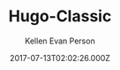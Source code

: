 ---
title: Hugo-Classic
github: https://github.com/goodroot/hugo-classic
demo: https://goodroot.ca/
author: Kellen Evan Person
ssg:
  - Hugo
cms:
  - Markdown
date: 2017-07-13T02:02:26.000Z
description: A simple and text-centric theme for Hugo.io
draft: true
publish_date: '2017-07-13T02:02:26Z'
update_date: '2021-09-15T01:57:58Z'
github_star: 113
github_fork: 57
---
